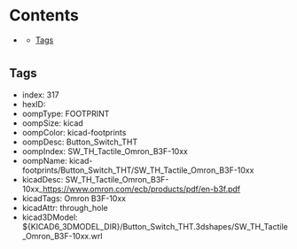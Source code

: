 



Contents
========

* [](#)
	* [Tags](#tags)

# 

## Tags

- index: 317
- hexID: 
- oompType: FOOTPRINT
- oompSize: kicad
- oompColor: kicad-footprints
- oompDesc: Button_Switch_THT
- oompIndex: SW_TH_Tactile_Omron_B3F-10xx
- oompName: kicad-footprints/Button_Switch_THT/SW_TH_Tactile_Omron_B3F-10xx
- kicadDesc: SW_TH_Tactile_Omron_B3F-10xx_https://www.omron.com/ecb/products/pdf/en-b3f.pdf
- kicadTags: Omron B3F-10xx
- kicadAttr: through_hole
- kicad3DModel: ${KICAD6_3DMODEL_DIR}/Button_Switch_THT.3dshapes/SW_TH_Tactile_Omron_B3F-10xx.wrl
